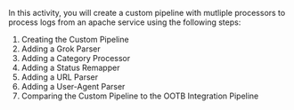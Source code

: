 In this activity, you will create a custom pipeline with mutliple processors to process logs from an apache service using the following steps:

1. Creating the Custom Pipeline
2. Adding a Grok Parser
3. Adding a Category Processor
4. Adding a Status Remapper
5. Adding a URL Parser
6. Adding a User-Agent Parser
8. Comparing the Custom Pipeline to the OOTB Integration Pipeline


